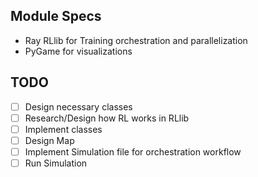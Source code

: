 ﻿## Module Specs
- Ray RLlib for Training orchestration and parallelization 
- PyGame for visualizations
## TODO
- [ ] Design necessary classes
- [ ] Research/Design how RL works in RLlib
- [ ] Implement classes
- [ ] Design Map
- [ ] Implement Simulation file for orchestration workflow
- [ ] Run Simulation